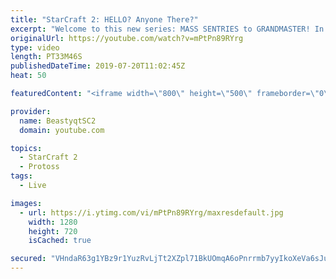 ```yaml
---
title: "StarCraft 2: HELLO? Anyone There?"
excerpt: "Welcome to this new series: MASS SENTRIES to GRANDMASTER! In this series, we will see how far I can get by playing ONLY Sentries on the ladder in ALL Protoss matchups!  This set of games in this series ends with a great turn of events - my opponent thinks I'm actually AlphaStar!   Feel free to let me"
originalUrl: https://youtube.com/watch?v=mPtPn89RYrg
type: video
length: PT33M46S
publishedDateTime: 2019-07-20T11:02:45Z
heat: 50

featuredContent: "<iframe width=\"800\" height=\"500\" frameborder=\"0\" src=\"https://www.youtube.com/embed/mPtPn89RYrg\" allow=\"accelerometer; autoplay; encrypted-media; gyroscope; picture-in-picture\" allowfullscreen></iframe>"

provider:
  name: BeastyqtSC2
  domain: youtube.com

topics:
  - StarCraft 2
  - Protoss
tags:
  - Live

images:
  - url: https://i.ytimg.com/vi/mPtPn89RYrg/maxresdefault.jpg
    width: 1280
    height: 720
    isCached: true

secured: "VHndaR63g1YBz9r1YuzRvLjTt2XZpl71BkUOmqA6oPnrrmb7yyIkoXeVa6sJuw3aYQtnDL7YCO5Wu5pzgzWAS2s53RRkQ3ri/rmS2RnUnQz8lLf8PWNHoNgVQ5H++ywc9PB/PxQrzMDUaCKwsLIZU8Xdi9DdWUssR+8Fjyyo2QCdgWiHhYJHcw9A6mrUf5zCXdfoTKHV4FLZ3z8qkCwwSLPsU9mPPRWPD2gtftUWvWnXbxrVjRhnAor8ZiYaj5A9axbhtrjnKtVc7FagQ6m24OXZakahBwhB0p1p1xLf7qo3u30ODUP7YbxYS4M6RP596pOuPbvRl+pDQWVjoqlaKLCT1LfALR63qxTOK+AQkq2ZCnF4JqzTm0UHRDKyhTPMZOlog/gyNjvBB9nCuLUxdABqp8PrPHoGvskmO54n1ks=;4ulVXsxRrT31MudxVIw5Vg=="
---
```



